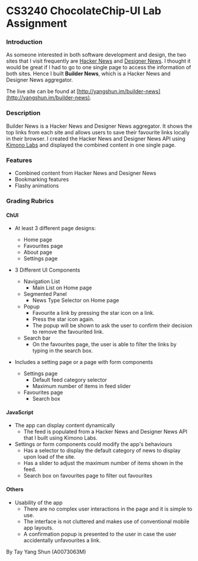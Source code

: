 CS3240 ChocolateChip-UI Lab Assignment
===============================

### Introduction

As someone interested in both software development and design, the two sites that I visit frequently are [Hacker News](https://news.ycombinator.com/news) and [Designer News](https://news.layervault.com/). I thought it would be great if I had to go to one single page to access the information of both sites. Hence I built **Builder News**, which is a Hacker News and Designer News aggregator.

The live site can be found at [http://yangshun.im/builder-news](http://yangshun.im/builder-news).

### Description

Builder News is a Hacker News and Designer News aggregator. It shows the top links from each site and allows users to save their favourite links locally in their browser. I created the Hacker News and Designer News API using [Kimono Labs](http://kimonolabs.com/) and displayed the combined content in one single page.

### Features
- Combined content from Hacker News and Designer News
- Bookmarking features
- Flashy animations

### Grading Rubrics

#### ChUI
- At least 3 different page designs:
  - Home page
  - Favourites page
  - About page
  - Settings page

- 3 Different UI Components
  - Navigation List
    - Main List on Home page
  - Segmented Panel
    - News Type Selector on Home page
  - Popup
    - Favourite a link by pressing the star icon on a link.
    - Press the star icon again.
    - The popup will be shown to ask the user to confirm their decision to remove the favourited link.
  - Search bar
    - On the favourites page, the user is able to filter the links by typing in the search box.
- Includes a setting page or a page with form components
  - Settings page
    - Default feed category selector
    - Maximum number of items in feed slider
  - Favourites page
    - Search box

#### JavaScript
- The app can display content dynamically
  - The feed is populated from a Hacker News and Designer News API that I built using Kimono Labs.
- Settings or form components could modify the app's behaviours
  - Has a selector to display the default category of news to display upon load of the site.
  - Has a slider to adjust the maximum number of items shown in the feed.
  - Search box on favourites page to filter out favourites

#### Others
- Usability of the app
  - There are no complex user interactions in the page and it is simple to use.
  - The interface is not cluttered and makes use of conventional mobile app layouts.
  - A confirmation popup is presented to the user in case the user accidentally unfavourites a link.


By Tay Yang Shun (A0073063M)
